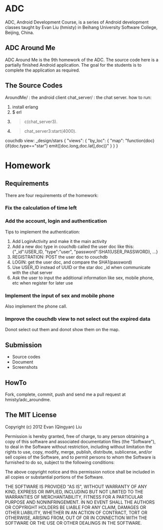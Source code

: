 ADC
===
ADC, Android Development Course, is a series of Android development classes taught by Evan Liu (hmisty) in Beihang University Software College, Beijing, China.

ADC Around Me
---
ADC Around Me is the 9th homework of the ADC.
The source code here is a partially finished Android application. The goal for the students is to complete the application as required.

The Source Codes
---
AroundMe/ : the android client
chat_server/ : the chat server. how to run:
  1. install erlang
  1. $ erl
  1. > c(chat_server3).
  1. > chat_server3:start(4000).

couchdb view: _design/stars { "views": { "by_loc": { "map": "function(doc){if(doc.type==\"star\") emit([doc.long,doc.lat],doc)}" } } } 

Homework
===

Requirements
---
There are four requirements of the homework:

### Fix the calculation of time left

### Add the account, login and authentication
Tips to implement the authentication:
  1. Add LoginActivity and make it the main activity
  1. Add a new doc type in couchdb called the user doc like this: {"_id":USER_ID, "type":"user", "password":SHA1(USER_PASSWORD), ...}
  1. REGISTRATION: POST the user doc to couchdb
  1. LOGIN: get the user doc, and compare the SHA1(password)
  1. Use USER_ID instead of UUID or the star doc _id when communicate with the chat server
  1. Ask the user to input the additional information like sex, mobile phone, etc when register for later use

### Implement the input of sex and mobile phone
Also implement the phone call.

### Improve the couchdb view to not select out the expired data
Donot select out them and donot show them on the map.

Submission
---
  * Source codes
  * Document
  * Screenshots

HowTo
---
Fork, complete, commit, push and send me a pull request at hmisty/adc_aroundme.

The MIT License
---
Copyright (c) 2012
Evan (Qingyan) Liu

Permission is hereby granted, free of charge, to any person obtaining a copy
of this software and associated documentation files (the "Software"), to deal
in the Software without restriction, including without limitation the rights
to use, copy, modify, merge, publish, distribute, sublicense, and/or sell
copies of the Software, and to permit persons to whom the Software is
furnished to do so, subject to the following conditions:

The above copyright notice and this permission notice shall be included in
all copies or substantial portions of the Software.

THE SOFTWARE IS PROVIDED "AS IS", WITHOUT WARRANTY OF ANY KIND, EXPRESS OR
IMPLIED, INCLUDING BUT NOT LIMITED TO THE WARRANTIES OF MERCHANTABILITY,
FITNESS FOR A PARTICULAR PURPOSE AND NONINFRINGEMENT. IN NO EVENT SHALL THE
AUTHORS OR COPYRIGHT HOLDERS BE LIABLE FOR ANY CLAIM, DAMAGES OR OTHER
LIABILITY, WHETHER IN AN ACTION OF CONTRACT, TORT OR OTHERWISE, ARISING FROM,
OUT OF OR IN CONNECTION WITH THE SOFTWARE OR THE USE OR OTHER DEALINGS IN
THE SOFTWARE.
